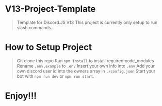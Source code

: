 # V13-Project-Template

> Template for Discord.JS V13
> This project is currently only setup to run slash commands.

# How to Setup Project

> Git clone this repo
> Run `npm install` to install required node_modules
> Rename `.env.example` to `.env`
> Insert your own info into `.env`
> Add your own discord user id into the owners array in `./config.json`
> Start your bot with `npm run dev` or `npm run start`.

# Enjoy!!!
